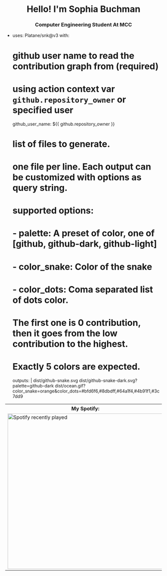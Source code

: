 <h1 align="center">Hello! I'm Sophia Buchman</h1>
<h3 align="center">Computer Engineering Student At MCC</h3>

- uses: Platane/snk@v3
  with:
    # github user name to read the contribution graph from (**required**)
    # using action context var `github.repository_owner` or specified user
    github_user_name: ${{ github.repository_owner }}

    # list of files to generate.
    # one file per line. Each output can be customized with options as query string.
    #
    #  supported options:
    #  - palette:     A preset of color, one of [github, github-dark, github-light]
    #  - color_snake: Color of the snake
    #  - color_dots:  Coma separated list of dots color.
    #                 The first one is 0 contribution, then it goes from the low contribution to the highest.
    #                 Exactly 5 colors are expected.
    outputs: |
      dist/github-snake.svg
      dist/github-snake-dark.svg?palette=github-dark
      dist/ocean.gif?color_snake=orange&color_dots=#bfd6f6,#8dbdff,#64a1f4,#4b91f1,#3c7dd9

<table display: block; margin-left: 500; margin-right: auto;>
  <tr>
    <th>My Spotify:</th>
    <th>Contact</th>
  </tr>
  <tr>
    <td>
      <img src="https://spotify-recently-played-readme.vercel.app/api?user=31n75zap74pmloq7pdfhnkqizocm&width=500" alt="Spotify recently played" width="500">
    </td>
    <td>Maria Anders</td>
  </tr>
</table>
